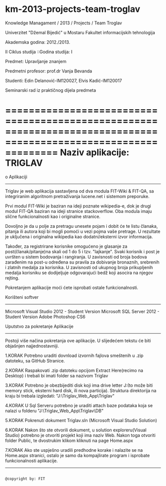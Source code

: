 km-2013-projects-team-troglav
=============================
Knowledge Managament / 2013 / Projects / Team Troglav


Univerzitet "Džemal Bijedić" u Mostaru
Fakultet informacijskih tehnologija

Akademska godina: 2012./2013.

II Ciklus studija ::Godina studija: I

Predmet: Upravljanje znanjem

Predmetni profesor: prof.dr Vanja Bevanda 

Studenti: Edin Delanović-IM120027, Elvis Kadić-IM120017 

Seminarski rad iz praktičnog dijela predmeta

=================================================================================================================
 Naziv aplikacije: TRIGLAV
=================================================================================================================




o Aplikaciji 
********************


Triglav je web aplikacija sastavljena od dva modula FIT-Wiki & FIT-QA, sa integriranim algoritnom pretraživanja lucene.net i sistemom preporuke.

Prvi modul FIT-Wiki je baziran na ideji poznate wikipedia-e, dok je drugi modul FIT-QA baziran na ideji stranice stackoverflow. Oba modula imaju slične funkcionalnosti kao i originalne stranice.

Dovoljno je da u polje za pretragu unesete pojam i dobit će te listu članaka, pitanja ili autora koji bi mogli pomoći u vezi pojma vaše pretrage. U rezultate je uključena i originalna wikipedia kao dodatni/eksterni izvor 
informacija. 

Također, za registrirane korisnike omogućeno je glasanje za post(članak/pitanje)na skali od 1 do 5 i tzv. "lajkanje".
Svaki korisnik i post je uvršten u sistem bodovanja i rangiranja. U zavisnosti od broja bodova zarađenim na post-u 
određena su pravila za dobivanje bronaznih, srebrenih i zlatnih medalja za korisnika. U zavisnosti od ukupnog broja
prikupljenih medalja korisniku se dodijeljuje odgovarajući bedž koji asocira na njegov rejting. 

Pokretanjem aplikacije moći ćete isprobati ostale funkcionalnosti.



Korišteni softver 
********************
Microsoft Visual Studio 2012 - Student Version
Microsoft SQL Server 2012 - Student Version 
Adobe Photoshop CS6



                                                                                      
Uputstvo za pokretanje Aplikacije 
************************************

Postoji više načina pokretanja ove aplikacije. U slijedećem tekstu će biti objašnjen najjednostavniji.

1.KORAK
Potrebno uraditi dovnload izvornih fajlova smeštenih u .zip datoteku, sa GitHub Stranice.

2.KORAK 
Raspakovati .zip datoteku opcijom Extract Here(recimo na Desktop) i trebali bi imati folder 
sa nazivom Triglav

3.KORAK
Potrebno je obezbijediti disk koji ima drive letter J:\(to može biti memory stick, eksterni 
hard disk, ili nova particija). Struktura direktorija na kraju bi trebala izgledati: "J:\Triglav_Web_App\Triglav"

4.KORAK
U Sql Serveru potrebno je uraditi attach baze podataka koja se nalazi u folderu "J:\Triglav_Web_App\Triglav\DB"

5.KORAK
Pokrenuti dokument Triglav.sln (Microsoft Visual Studio Solution)

6.KORAK
Nakon što ste otvorili dokument, u solution exploreru(Visual Studio) potrebno je otvoriti projekt koji ima naziv Web.
Nakon toga otvoriti folder Public, te dvostrukim klikom kliknuti na page Home.aspx

7.KORAK
Ako ste uspješno uradili predhodne korake i nalazite se na Home.aspx stranici, ostalo je samo da kompajlirate
program i isprobate funkcionalnosti aplikacije.



____________________________________________________________________________________________________________________
                                                                                                  @copyright by: FIT

